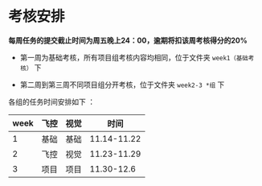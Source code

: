 # 考核安排
**每周任务的提交截止时间为周五晚上24：00，逾期将扣该周考核得分的20%**

- 第一周为基础考核，所有项目组考核内容均相同，位于文件夹 `week1（基础考核）` 下

- 第二周到第三周不同项目组分开考核，位于文件夹 `week2-3 *组` 下

各组的任务时间安排如下 ：

| week | 飞控 | 视觉 |时间|
| ---- | --- | --- |---|
| 1    | 基础 | 基础 |11.14-11.22|
| 2    | 飞控 | 视觉 |11.23-11.29|
| 3    | 项目 | 项目 |11.30-12.6|
